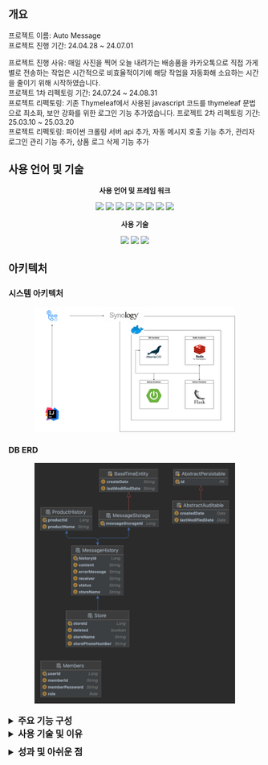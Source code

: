 <h2>개요</h2>
<p>
프로젝트 이름: Auto Message<br>
프로젝트 진행 기간: 24.04.28 ~ 24.07.01<br>

프로젝트 진행 사유: 매일 사진을 찍어 오늘 내려가는 배송품을 카카오톡으로 직접 가게별로 전송하는 작업은 시간적으로 비효율적이기에 해당 작업을 자동화해 소요하는 시간을 줄이기 위해 시작하였습니다.<br>
프로젝트 1차 리펙토링 기간: 24.07.24 ~ 24.08.31<br>
프로젝트 리펙토링: 기존 Thymeleaf에서 사용된 javascript 코드를 thymeleaf 문법으로 최소화, 보안 강화를 위한 로그인 기능 추가였습니다.
프로젝트 2차 리펙토링 기간: 25.03.10 ~ 25.03.20<br>
프로젝트 리펙토링: 파이썬 크롤링 서버 api 추가, 자동 메시지 호출 기능 추가, 관리자 로그인 관리 기능 추가, 상품 로그 삭제 기능 추가
</p>

<h2>사용 언어 및 기술</h2>
<div align="center">
<p style="font-weight: bolder">사용 언어 및 프레임 워크</p>
    <img src="https://img.shields.io/badge/java-007396?style=for-the-badge&logo=java&logoColor=white">
    <img src="https://img.shields.io/badge/springboot-6DB33F?style=for-the-badge&logo=springboot&logoColor=white">
    <img src="https://img.shields.io/badge/Python-3776AB.svg?&style=for-the-badge&logo=Python&logoColor=white">
    <img src="https://img.shields.io/badge/flask-000000.svg?&style=for-the-badge&logo=flask&logoColor=white">
    <img src="https://img.shields.io/badge/javascript-F7DF1E?style=for-the-badge&logo=javascript&logoColor=black">
    <img src="https://img.shields.io/badge/thymeleaf-005F0F?style=for-the-badge&logo=thymeleaf&logoColor=white">
    <img src="https://img.shields.io/badge/mariadb-003545?style=for-the-badge&logo=mariadb&logoColor=white">
    <img src="https://img.shields.io/badge/redis-FF4438.svg?&style=for-the-badge&logo=redis&logoColor=white">
<p style="font-weight: bolder">사용 기술</p>
    <img src="https://img.shields.io/badge/synology-black?style=for-the-badge&logo=synology&logoColor=white">
    <img src="https://img.shields.io/badge/docker-2496ED?style=for-the-badge&logo=docker&logoColor=white">
    <img src="https://img.shields.io/badge/githubactions-2088FF?style=for-the-badge&logo=githubactions&logoColor=white">

</div>

<h2>아키텍처</h2>
<h3>시스템 아키텍처</h5>
<div align="center"><img src="src/main/resources/static/images/diagram.png" style="width: 400px"></div>
<h3>DB ERD</h3>
<div align="center"><img src="src/main/resources/static/images/ERD.png" style="width: 400px"></div>
<br>


<div>
    <details><summary style="font-size: large; font-weight: bold">주요 기능 구성</summary>
        <ol>
            <li><h5>Web Message Send (네이버 클라우드 Simple & Easy Notification Service 기능 사용)</h5>
            네이버 클라우드에서 제공하는 SMS 송/수신 기능을 이용해 지정된 사용자에게 메시지를 전송하는 기능입니다.
            <li><h5>Message Log</h5>
            전송된 메시지 결과를 별도 DB에 저장해 전송 내역을 확인할 수 있는 기능입니다.<br>
            <li><h5>Store (CRUD)</h5>
            기본적인 가게 정보들을 저장 읽기 수정 삭제 기능을 제공합니다. 
        </ol>
    </details>

</div> 

<div>
    <details><summary style="font-size: large; font-weight: bold">사용 기술 및 이유</summary>
        <h3>Synology Server</h3>
        <p>
        AWS 대신 Synology Nas를 이용한 이유는 비용 때문이였습니다. 
        단기간 사용할 서버였다면 AWS를 이용해 서버 배포를 통해 여러가지 기능들을 사용해볼 기회도 있었겠지만 해당 서버는 지속적으로 사용해야 되는 서버이기 때문에 AWS의 다양한 
        서버 기능과 속도를 포기하더라도 서버 규모와 사용 시간등을 계산했을 때 합리적이라 생각이 들어 사용하게 되었습니다. 
        비록 부족하지만 클라우드 서버인 AWS와는 다른 Synology Nas에 접근해 배포하기 위한 과정에 대해 공부하는 유의미한 경험을 하게 되었습니다.
        </p>
        <h3>CI/CD GitHub Action</h3>
        지속적인 수정 배포 과정이 복잡하고 사용자 실수도 발생할 수 있다는 점에서 자동화 배포 기능이 필요하다는 생각이 들어 GitHub Action을 이용해 CI/CD를 구현하게 되었습니다.
        해당 기술을 선택한 이유는 서버 규모가 작고 다른 CI/CD 비교 했을 때 추가 비용이 발생하지 않기에 선택하였습니다. 
        현재 프로젝트에서는 AWS가 아닌 개인 서버인 Synology Nas를 이용해 서버 유지를 하고 있기 때문에 서버 속도가 느리기
        떄문에 별도의 추가적인 자원을 사용 없이 최대한 외부 자원을 이용해 처리하는 방식을 선택하고 싶었고 추가 배포 없이 해당 조건에 만족하는 Github Action 선택하게 되었습니다. <br>
        <h4>배포 구조 변경 과정</h4>
        <ol>
            <li>Jar + Docker 직접 서버 파일 실행</li>
            <li>GitHub Action + Docker 자동 배포</li>
        <p>
        초기에는 Java Jar 파일을 이용해 직접 생성해 도커에 올려 서버에 파일을 다운받아 서버를 껏다 키며 배포해줬습니다. 이 과정에서 불필요한 서버 배포 시간과 잘못된 서버 파일 배포 등의 인적오류가 발생하게 되었습니다. <br>
        때문에 사용자의 간섭없이 항상 동일한 프로세스를 진행할 방식을 찾다 GitHub Action을 이용한 자동화 파이프라인을 구성하게 되었습니다. 
        GitHub Action을 이용해 배포 서버에 코드 테스트를 자동을 진행하고 결과를 보고 Main 브랜치에 pull Request 하는 방식으로 배포 과정의 안정화 또한 갖추게 되었습니다.
        </ol>
        <h5>참고 자료</h5>
        <li><a href="https://zks145.tistory.com/114">Spring Boot Jar 배포 및 DB 연결</a></li>
        <li><a href="https://zks145.tistory.com/121">Github Action CI/CD 무중단 배포 1편</a></li>
        <li><a href="https://zks145.tistory.com/123">Github Action CI/CD 무중단 배포 2편</a></li>
        <h3>리펙토링-1: Spring Security와 Redis 세션 로그인 + 로그인 유지</h3>
        기존 서버는 로그인 서비스가 없어서 URL 접근만으로 내부 정보를 쉽게 볼 수 있는 보안 문제가 있었습니다. 
        이를 해결하기 위해 Spring Security를 도입하여 사용자 인증 및 권한 관리를 강화했습니다. 또한 Redis를 활용하여 세션 관리와 자동 로그인을 구현했습니다.
        <ol>
            <li style="font-weight: bold">Spring Security 역할: 인증 및 권한 관리</li>
            Spring Security는 강력한 보안 기능을 제공하는 프레임워크로 thymeleaf와도 결합이 가능해 강력한 인증/인가 기능 구현을 할 수 있습니다.
            Spring Security 고유 기능인 로그인 폼, 사용자 인증, 로그아웃과 같은 기능을 쉽게 구현해 서버 보안을 향상시킬 수 있었습니다.
            <li style="font-weight: bold">Redis 역할: 세션 관리 및 로그인 유지</li>
            Redis는 빠르고 가벼운 인메모리 데이터 저장소로 사용자 인증 세션 데이터를 저장하고 관리하는 사용하였습니다. 
            Redis를 사용한 이유로는 기본적으로 제공하는 TTL 기능으로 별도 스케줄링 코드를 작성하지 않아도 자동 만료가 되며 관리에 용이하였습니다.
        </ol>
        이 과정에서 SSR 방식에서는 jwt token을 사용하지 않는 이유에 대해 다시 한번 확인 시간도 가지게 되었습니다.
        <h5>참고 자료</h5>
        <li><a href="https://zks145.tistory.com/130">Spring Security와 Redis 이용한 로그인 세션 유지</a></li>
        <li><a href="https://zks145.tistory.com/106">SSR에서 JWT를 이용한 인증/인가 방식을 사용하지 않는 이유</a></li>
        <h3>리펙토링-2: 파이썬 크롤링 서버와 연동된 자동 메시지 호출 기능</h3>
        이전 버전까지는 매일 보내는 메시지를 별도의 서버에서 엑셀 양식을 다운 받아 그것을 업로드하는 방식으로 데이터를 받아 전송하는 과정을 수행하였습니다.
        하지만 크롤링 서버를 통해 일정 시간에 맞춰 파일을 미리 다운 받을 수 있는 서버를 생성해 이후 Redis와 날짜 비교를 통해 당일 메시지 파일을 자동으로 호출하는 기능을 추가하였습니다.
    </details>
</div>

<div>
    <details><summary style="font-size: large; font-weight: bold; margin-top: 10px">성과 및 아쉬운 점</summary>
    <h5>성과</h5>
        <p>
            이번 프로젝트를 진행하며 단순히 이론적으로 알고 있던 지식을 활용하는 기회를 가지게 되었고 단순 기능 구현이 아닌 생각하고 필요에 따른 새로운 기술 구현을 할 기회가 생겼습니다.<br>
            구현 기능 자체는 단순하지만 해당 기능을 구현하며 왜 이 기술을 사용해야되는지 집중하고 공부하며 개발을 하게 되었습니다. 이 과정에서 좋은 개발자로 성장하기 위한 생각과 방법을 고민하는 시간을 가지게 되었습니다.<br>
        </p>
    <h5>아쉬운 기획</h5>
        <p>
            처음 프로젝트를 혼자 진행 한 만큼 초기 기획과정에서 기능 정의와 구현 그리고 목표들을 확실하게 잡고 들어가지 않은 점이 프로젝트 제작 기간을 늘린거 같습니다.
            초기 프로그램의 목표는 단순히 노가다로 매일 진행되던 메시지 전송 과정을 단순 자동화만 해보는 식으로 시작되었습니다.
            때문에 지금 구현된 기능들 중 계획을 잡고 구현을 시작한건 SMS 메시지를 자동으로 보내는 기능만 계획의 범위로 잡고 시작하게 되었습니다. <br>
            중간중간 추가되는 기능들 때문에 기존의 DB를 재구성하는 과정이 중간중간 추가되고 목표했던 기간을 넘게 되는 문제가 발생하였습니다. 
            다음 프로젝트에서는 명확한 기능 정의와 계획 작성을 통해 목표했던 기능을 제 시간에 구현할 수 있도록 개선하고자 합니다.
        </p>
    <h5>아쉬운 기능</h5>
        <p>
            이후 시간이 된다면 로그 모니터링(예: ELK) 구축해 오류가 발생하면 즉각적인 피드백이 가능하도록 만들어 보고 싶습니다. 
            사용 중 오류가 발생하면 로그를 일일이 찾아가며 수정해야 했던 경험은 경험이 매우 힘들었습니다.
            터미널 창에서 오류를 추적하고 분석하는 과정이 익숙하지 않았기 때문에 더욱 어려웠습니다. 
            현재는 Spring의 기초를 다시 공부하며 이러한 문제를 해결할 수 있는 역량을 키우고자 합니다.
        </p>
    </details>
</div>

 

